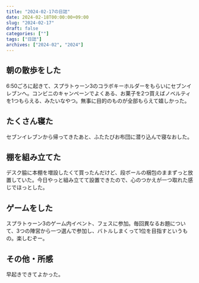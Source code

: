 ```yaml
---
title: "2024-02-17の日誌"
date: 2024-02-18T00:00:00+09:00
slug: "2024-02-17"
draft: false
categories: [""]
tags: ["日誌"]
archives: ["2024-02", "2024"]
---
```

## 朝の散歩をした

6:50ごろに起きて、スプラトゥーン3のコラボキーホルダーをもらいにセブンイレブンへ。コンビニのキャンペーンでよくある、お菓子を2つ買えばノベルティを1つもらえる、みたいなやつ。無事に目的のものが全部もらえて嬉しかった。

## たくさん寝た

セブンイレブンから帰ってきたあと、ふたたびお布団に潜り込んで寝なおした。

## 棚を組み立てた

デスク脇に本棚を増設したくて買ったんだけど、段ボールの梱包のままずっと放置していた。今日やっと組み立てて設置できたので、心のつかえが一つ取れた感じでほっとした。

## ゲームをした

スプラトゥーン3のゲーム内イベント、フェスに参加。毎回異なるお題について、3つの陣営から一つ選んで参加し、バトルしまくって1位を目指すというもの。楽しむぞー。

## その他・所感

早起きできてよかった。
